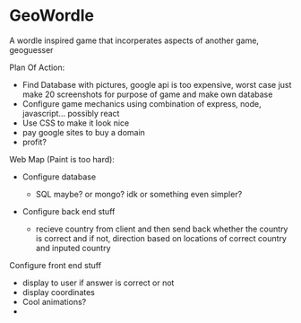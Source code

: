 # GeoWordle
A wordle inspired game that incorperates aspects of another game, geoguesser


Plan Of Action:
  - Find Database with pictures, google api is too expensive, worst case just make 20 screenshots for purpose of game and make own database
  - Configure game mechanics using combination of express, node, javascript... possibly react
  - Use CSS to make it look nice
  - pay google sites to buy a domain 
  - profit?


Web Map (Paint is too hard):
- Configure database 
  - SQL maybe? or mongo? idk or something even simpler?

- Configure back end stuff 
  - recieve country from client and then send back whether the country is correct and if not, direction based on locations of correct country and inputed country

Configure front end stuff
  - display to user if answer is correct or not 
  - display coordinates
  - Cool animations?
  - 
